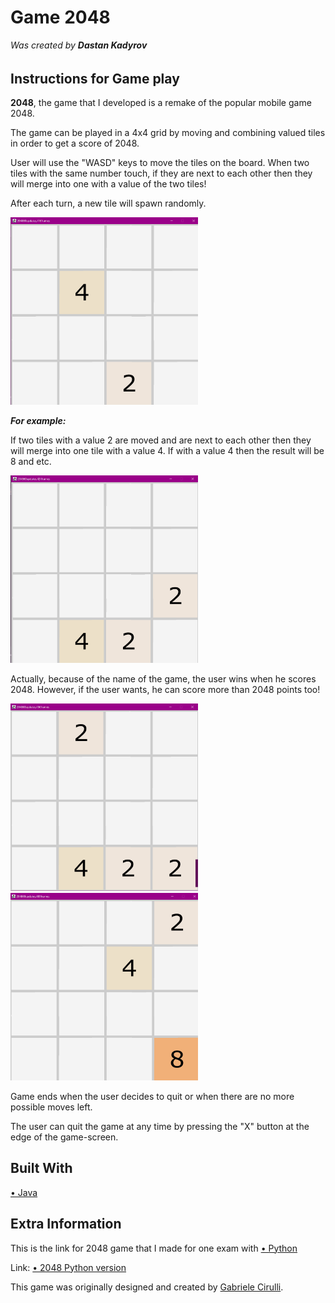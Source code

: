 # Game 2048
<i>Was created by <b>Dastan Kadyrov</b></i>
<h6></h6>
<h2>Instructions for Game play</h2>
<p><b>2048</b>, the game that I developed is a remake of the popular mobile game 2048.</p>
<p>The game can be played in a 4x4 grid by moving and combining valued tiles in order to get a score of 2048.</p>
<p>User will use the "WASD" keys to move the tiles on the board. When two tiles with the same number touch, if they are next to each other then they will merge into one with a value of the two tiles!</p>
<p>After each turn, a new tile will spawn randomly.</p>
<img src="https://github.com/aaayoKD/MidtermProject/blob/main/Screenshots/2021-03-27%20(9).png" width="300" height="300">
<p><b><i>For example:</i></b></p>
<p>If two tiles with a value 2 are moved and are next to each other then they will merge into one tile with a value 4. If with a value 4 then the result will be 8 and etc.</p>
<img src="https://github.com/aaayoKD/MidtermProject/blob/main/Screenshots/2021-03-27%20(10).png" width="300" height="300">
<p>Actually, because of the name of the game, the user wins when he scores 2048. However, if the user wants, he can score more than 2048 points too!</p>
<img src="https://github.com/aaayoKD/MidtermProject/blob/main/Screenshots/2021-03-27%20(13).png" width="300" height="300">
<img src="https://github.com/aaayoKD/MidtermProject/blob/main/Screenshots/2021-03-27%20(11).png" width="300" height="300">
<p>Game ends when the user decides to quit or when there are no more possible moves left.</p>
<p>The user can quit the game at any time by pressing the "X" button at the edge of the game-screen.</p>
<h2>Built With</h2>
<p><a href="https://www.java.com/ru/"> • Java</a></p>
<h2>Extra Information</h2>
<p>This is the link for 2048 game that I made for one exam with <a href="https://www.python.org/"> • Python</a></p>
<p>Link: <a href="https://github.com/aaayoKD/Game2048"> • 2048 Python version</a></p>
<p>This game was originally designed and created by <a href="https://apps.apple.com/us/app/2048-by-gabriele-cirulli/id868076805">Gabriele Cirulli</a>.</p>
